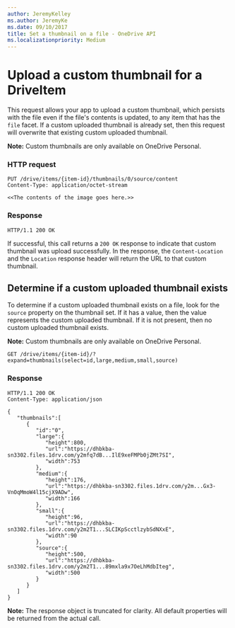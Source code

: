 ```yaml
---
author: JeremyKelley
ms.author: JeremyKe
ms.date: 09/10/2017
title: Set a thumbnail on a file - OneDrive API
ms.localizationpriority: Medium
---
```

# Upload a custom thumbnail for a DriveItem



This request allows your app to upload a custom thumbnail, which persists with the file
even if the file's contents is updated, to any item that has the `file` facet.   If a
custom uploaded thumbnail is already set, then this request will overwrite that existing
custom uploaded thumbnail.

**Note:** Custom thumbnails are only available on OneDrive Personal.

### HTTP request

<!-- { "blockType": "request", "name": "add-custom-thumbnail", "scopes": "files.readwrite", "tags": "service.onedrive" } -->
```
PUT /drive/items/{item-id}/thumbnails/0/source/content
Content-Type: application/octet-stream

<<The contents of the image goes here.>>
```

### Response

<!-- { "blockType": "response", "isEmpty": true } -->
```http
HTTP/1.1 200 OK
```

If successful, this call returns a `200 OK` response to indicate that custom thumbnail was
upload successfully. In the response, the `Content-Location` and the `Location` response
header will return the URL to that custom thumbnail.


## Determine if a custom uploaded thumbnail exists

To determine if a custom uploaded thumbnail exists on a file, look for the `source` property
on the thumbnail set. If it has a value, then the value represents the custom uploaded
thumbnail. If it is not present, then no custom uploaded thumbnail exists.

**Note:** Custom thumbnails are only available on OneDrive Personal.

<!-- { "blockType": "request", "name": "get-custom-thumbnail", "scopes": "files.read", "tags": "service.onedrive service.graph" } -->
```
GET /drive/items/{item-id}/?expand=thumbnails(select=id,large,medium,small,source)
```

### Response

<!-- { "blockType": "response", "@odata.type": "microsoft.graph.driveItem", "truncated": true } -->
```http
HTTP/1.1 200 OK
Content-Type: application/json

{
   "thumbnails":[
      {
         "id":"0",
         "large":{
            "height":800,
            "url":"https://dhbkba-sn3302.files.1drv.com/y2mfq7dB...IlE9xeFMPb0jZMt7SI",
            "width":753
         },
         "medium":{
            "height":176,
            "url":"https://dhbkba-sn3302.files.1drv.com/y2m...Gx3-VnOqMmoW4l15cjX9ADw",
            "width":166
         },
         "small":{
            "height":96,
            "url":"https://dhbkba-sn3302.files.1drv.com/y2m2T1...SLCIKpScctlzybSdNXxE",
            "width":90
         },
         "source":{
            "height":500,
            "url":"https://dhbkba-sn3302.files.1drv.com/y2m2T1...89mxla9x7OeLhMdbIteg",
            "width":500
         }
      }
   ]
}
```

**Note:** The response object is truncated for clarity. All default properties
will be returned from the actual call.

<!-- {
  "type": "#page.annotation",
  "suppressions": [
    "Warning: ExampleRequest_drive/items/{var}/thumbnails/0:
      Assuming 0 under microsoft.graph.thumbnailSet is a hard-coded key in the example path. Please fix to be a placeholder."
  ]
} -->
